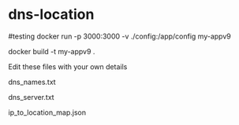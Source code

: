 # dns-location


#testing
docker run -p 3000:3000 -v ./config:/app/config my-appv9

docker build -t my-appv9 .
 
Edit these files with your own details

dns_names.txt

dns_server.txt

ip_to_location_map.json
